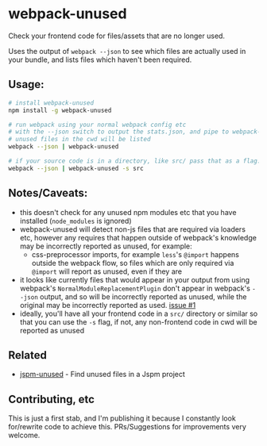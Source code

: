 # webpack-unused

Check your frontend code for files/assets that are no longer used.

Uses the output of `webpack --json` to see which files are actually used in your bundle,
and lists files which haven't been required.

## Usage:

```bash
# install webpack-unused
npm install -g webpack-unused

# run webpack using your normal webpack config etc
# with the --json switch to output the stats.json, and pipe to webpack-unused
# unused files in the cwd will be listed
webpack --json | webpack-unused

# if your source code is in a directory, like src/ pass that as a flag:
webpack --json | webpack-unused -s src
```

## Notes/Caveats:

* this doesn't check for any unused npm modules etc that you have installed (`node_modules` is ignored)
* webpack-unused will detect non-js files that are required via loaders etc, however any requires that happen outside of webpack's knowledge may be incorrectly reported as unused, for example:
    * css-preprocessor imports, for example `less`'s `@import` happens outside the webpack flow, so files which are only required via `@import` will report as unused, even if they are
* it looks like currently files that would appear in your output from using webpack's `NormalModuleReplacementPlugin` don't appear in webpack's `--json` output, and so will be incorrectly reported as unused, while the original may be incorrectly reported as used. [issue #1](https://github.com/latentflip/webpack-unused/issues/1)
* ideally, you'll have all your frontend code in a `src/` directory or similar so that you can use the `-s` flag, if not, any non-frontend code in cwd will be reported as unused

## Related

- [jspm-unused](https://github.com/oligot/jspm-unused) - Find unused files in a Jspm project

## Contributing, etc

This is just a first stab, and I'm publishing it because I constantly look for/rewrite code to achieve this. PRs/Suggestions for improvements very welcome.
